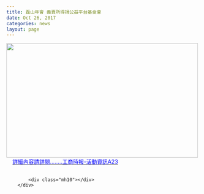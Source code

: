 ```yaml
---
title: 磊山年會 義賣所得捐公益平台基金會
date: Oct 26, 2017
categories: news
layout: page
---
```


<div class="text">
			<div>
	<div>
		<img alt="" src="http://lsapp.leishan.com.tw/UserFiles/images/20171026%E7%A3%8A%E5%B1%B1%E6%96%B0%E8%81%9E-%E8%A3%81%E5%88%87%E5%BE%8C.jpg" style="width: 500px; height: 298px;"></div>
	<div>
		<span style="color:#0000ff;">&nbsp; &nbsp;&nbsp;</span><a href="http://www.chinatimes.com/newspapers/20171026000185-260208"><span style="color:#0000ff;">詳細內容請詳閱........工商時報-活動資訊A23</span></a></div>
</div>
<div>
	&nbsp;</div>

			<div class="mh10"></div>
		</div>